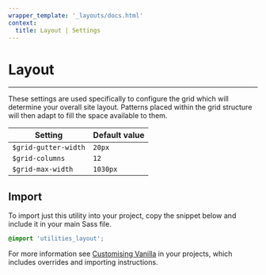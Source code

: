 ```yaml
---
wrapper_template: '_layouts/docs.html'
context:
  title: Layout | Settings
---
```


# Layout

<hr>

These settings are used specifically to configure the grid which will determine your overall site layout. Patterns placed within the grid structure will then adapt to fill the space available to them.

| Setting              | Default value |
| -------------------- | ------------- |
| `$grid-gutter-width` | `20px`        |
| `$grid-columns`      | `12`          |
| `$grid-max-width`    | `1030px`      |

## Import

To import just this utility into your project, copy the snippet below and include it in your main Sass file.

```scss
@import 'utilities_layout';
```

For more information see [Customising Vanilla](/docs/customising-vanilla/) in your projects, which includes overrides and importing instructions.
